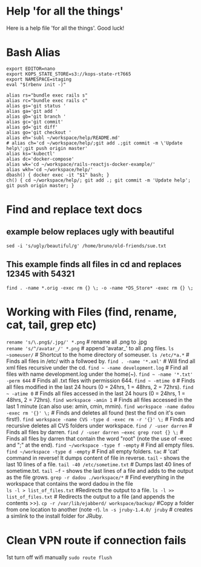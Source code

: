 # Help 'for all the things'

Here is a help file 'for all the things'. Good luck!
# Bash Alias

```
export EDITOR=nano
export KOPS_STATE_STORE=s3://kops-state-rt7665
export NAMESPACE=staging
eval "$(rbenv init -)"

alias rs="bundle exec rails s"
alias rc="bundle exec rails c"
alias gs='git status '
alias ga='git add '
alias gb='git branch '
alias gc='git commit'
alias gd='git diff'
alias go='git checkout '
alias eh='subl ~/workspace/help/README.md'
# alias ch='cd ~/workspace/help/;git add .;git commit -m \'Update help\';git push origin master'
alias ks='kubectl'
alias dc='docker-compose'
alias wk='cd ~/workspace/rails-reactjs-docker-example/'
alias wkh='cd ~/workspace/help/'
dbash() { docker exec -it "$1" bash; }
ch() { cd ~/workspace/help/; git add .; git commit -m 'Update help'; git push origin master; }
```

# Find and replace text docs
## example below replaces ugly with beautiful
`sed -i 's/ugly/beautiful/g' /home/bruno/old-friends/sue.txt`

## This example finds all files in cd and replaces 12345 with 54321
`find . -name *.orig -exec rm {} \; -o -name *DS_Store* -exec rm {} \;`

# Working with Files (find, rename, cat, tail, grep etc)
`rename 's/\.png$/.jpg/' *.png`	 # rename all .png to .jpg  
`rename 's/^/avatar_/' *.png`		# append 'avatar_' to all .png files. 
`ls ~someuser/`	# Shortcut to the home directory of someuser. 
`ls /etc/*a.*` 	# Finds all files in /etc/ with a follwoed by. 
`find . -name '*.xml'` 	# Will find all xml files recursive under the cd. 
`find ~ -name development.log` 		# Find all files with name development.log under the home(~). 
`find ~ -name '*.txt' -perm 644`		# Finds all .txt files with permission 644. 
`find ~ -mtime 0`						# Finds all files modified in the last 24 hours (0 = 24hrs, 1 = 48hrs, 2 = 72hrs). 
`find ~ -atime 0`						# Finds all files accessed in the last 24 hours (0 = 24hrs, 1 = 48hrs, 2 = 72hrs). 
`find workspace -amin 1`				# Finds all files accessed in the last 1 minute (can also use: amin, cmin, mmin). 
`find workspace -name dadou -exec rm '{}' \;`	# Finds and deletes all found (test the find on it's own first!). 
`find workspace -name CVS -type d -exec rm -r '{}' \;`	# Finds and recursive deletes all CVS folders under workspace. 
`find / -user darren`	# Finds all files by darren. 
`find / -user darren –exec grep root {} \;` # Finds all files by darren that contain the word "root" (note the use of -exec and "\;" at the end). 
`find ~/workspace -type f -empty` # Find all empty files. 
`find ~/workspace -type d -empty` # Find all empty folders. 
`tac` 	# 'cat' command in reverse! It dumps content of file in reverse. 
`tail` 	- shows the last 10 lines of a file. 
`tail -40 /etc/sometime.txt`	# Dumps last 40 lines of sometime.txt. 
`tail –f`	- shows the last lines of a file and adds to the output as the file grows. 
`grep -r dadou ./workspace/*`  # Find everything in the workspace that contains the word dadou in the file   
`ls -l > list_of_files.txt` #Redirects the output to a file. 
`ls -l >> list_of_files.txt` # Redirects the output to a file (and appends the contents >>). 
`cp -r /var/lib/ejabberd/ workspace/backup/` 	#Copy a folder from one location to another (note -r). 
`ln -s jruby-1.4.0/ jruby` # creates a simlink to the install folder for JRuby. 

# Clean VPN route if connection fails
1st turn off wifi manually
`sudo route flush`